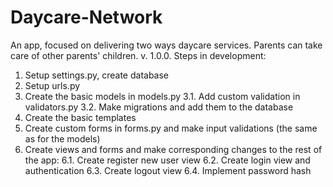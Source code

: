 # Daycare-Network
An app, focused on delivering two ways daycare services. Parents can take care of other parents' children.
v. 1.0.0.
Steps in development:
1. Setup settings.py, create database
2. Setup urls.py
3. Create the basic models in models.py
3.1. Add custom validation in validators.py
3.2. Make migrations and add them to the database
4. Create the basic templates
5. Create custom forms in forms.py and make input validations (the same as for the models)
6. Create views and forms and make corresponding changes to the rest of the app: 
6.1. Create register new user view
6.2. Create login view and authentication
6.3. Create logout view
6.4. Implement password hash

